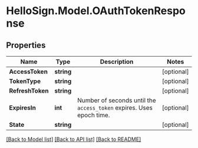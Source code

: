 # HelloSign.Model.OAuthTokenResponse

## Properties

Name | Type | Description | Notes
------------ | ------------- | ------------- | -------------
**AccessToken** | **string** |    | [optional] 
**TokenType** | **string** |    | [optional] 
**RefreshToken** | **string** |    | [optional] 
**ExpiresIn** | **int** |  Number of seconds until the `access_token` expires. Uses epoch time.  | [optional] 
**State** | **string** |    | [optional] 

[[Back to Model list]](../README.md#documentation-for-models) [[Back to API list]](../README.md#documentation-for-api-endpoints) [[Back to README]](../README.md)


